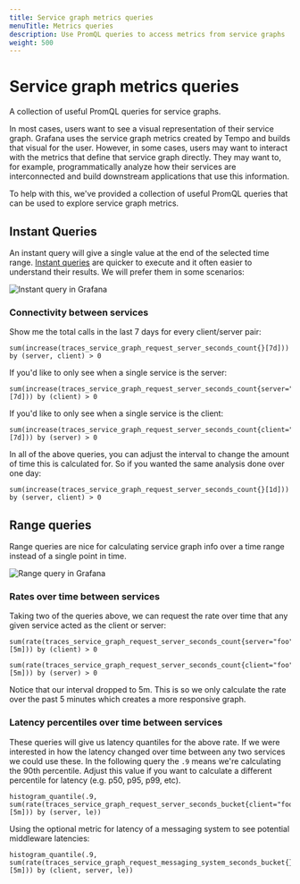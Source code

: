 ```yaml
---
title: Service graph metrics queries
menuTitle: Metrics queries
description: Use PromQL queries to access metrics from service graphs
weight: 500
---
```


# Service graph metrics queries

A collection of useful PromQL queries for service graphs.

In most cases, users want to see a visual representation of their service graph. Grafana uses the service graph metrics created by Tempo and builds that visual for the user. However, in some cases, users may want to interact with the metrics that define that service graph directly. They may want to, for example, programmatically analyze how their services are interconnected and build downstream applications that use this information.

To help with this, we've provided a collection of useful PromQL queries that can be used to explore service graph metrics.

## Instant Queries

An instant query will give a single value at the end of the selected time range.
[Instant queries](https://prometheus.io/docs/prometheus/latest/querying/api/#instant-queries) are quicker to execute and it often easier to understand their results. We will prefer them in some scenarios:

![Instant query in Grafana](../screenshot-serv-graph-instant-query.png)

### Connectivity between services

Show me the total calls in the last 7 days for every client/server pair:

```promql
sum(increase(traces_service_graph_request_server_seconds_count{}[7d])) by (server, client) > 0
```

If you'd like to only see when a single service is the server:

```promql
sum(increase(traces_service_graph_request_server_seconds_count{server="foo"}[7d])) by (client) > 0
```

If you'd like to only see when a single service is the client:

```promql
sum(increase(traces_service_graph_request_server_seconds_count{client="foo"}[7d])) by (server) > 0
```

In all of the above queries, you can adjust the interval to change the amount of time this is calculated for. So if you wanted the same analysis done over one day:

```promql
sum(increase(traces_service_graph_request_server_seconds_count{}[1d])) by (server, client) > 0
```

## Range queries

Range queries are nice for calculating service graph info over a time range instead of a single point in time.

![Range query in Grafana](../screenshot-serv-graph-range-query.png)

### Rates over time between services

Taking two of the queries above, we can request the rate over time that any given service acted as the client or server:

```promql
sum(rate(traces_service_graph_request_server_seconds_count{server="foo"}[5m])) by (client) > 0

sum(rate(traces_service_graph_request_server_seconds_count{client="foo"}[5m])) by (server) > 0
```

Notice that our interval dropped to 5m. This is so we only calculate the rate over the past 5 minutes which creates a more responsive graph.

### Latency percentiles over time between services

These queries will give us latency quantiles for the above rate. If we were interested in how the latency changed over time between any two services we could use these. In the following query the `.9` means we're calculating the 90th percentile. Adjust this value if you want to calculate a different percentile for latency (e.g. p50, p95, p99, etc).

```promql
histogram_quantile(.9, sum(rate(traces_service_graph_request_server_seconds_bucket{client="foo"}[5m])) by (server, le))
```

Using the optional metric for latency of a messaging system to see potential middleware latencies:

```promql
histogram_quantile(.9, sum(rate(traces_service_graph_request_messaging_system_seconds_bucket{}[5m])) by (client, server, le))
```
